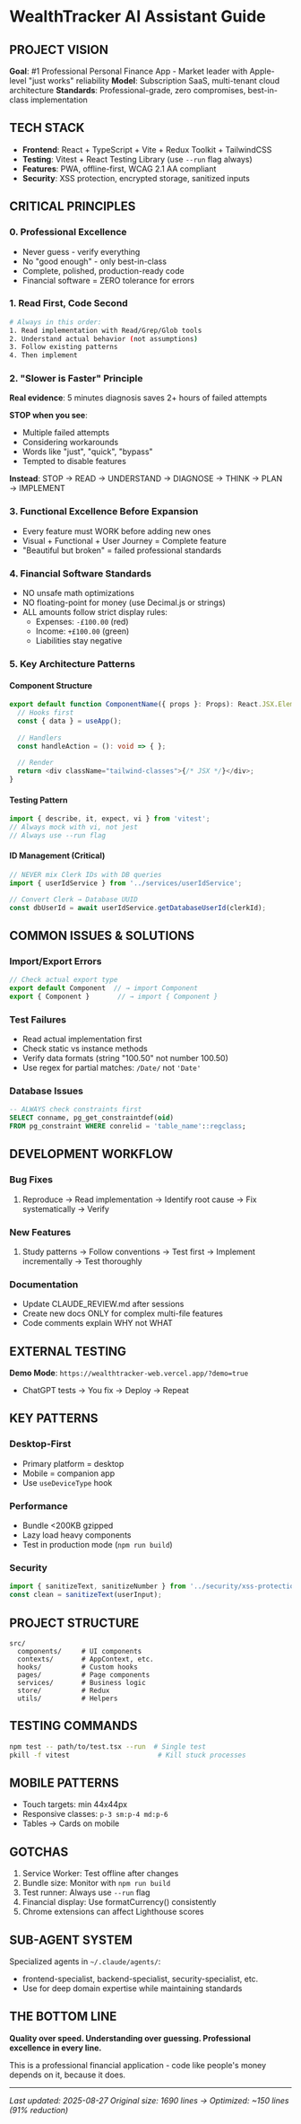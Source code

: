 # WealthTracker AI Assistant Guide

## PROJECT VISION
**Goal**: #1 Professional Personal Finance App - Market leader with Apple-level "just works" reliability
**Model**: Subscription SaaS, multi-tenant cloud architecture
**Standards**: Professional-grade, zero compromises, best-in-class implementation

## TECH STACK
- **Frontend**: React + TypeScript + Vite + Redux Toolkit + TailwindCSS
- **Testing**: Vitest + React Testing Library (use `--run` flag always)
- **Features**: PWA, offline-first, WCAG 2.1 AA compliant
- **Security**: XSS protection, encrypted storage, sanitized inputs

## CRITICAL PRINCIPLES

### 0. Professional Excellence
- Never guess - verify everything
- No "good enough" - only best-in-class
- Complete, polished, production-ready code
- Financial software = ZERO tolerance for errors

### 1. Read First, Code Second
```bash
# Always in this order:
1. Read implementation with Read/Grep/Glob tools
2. Understand actual behavior (not assumptions)
3. Follow existing patterns
4. Then implement
```

### 2. "Slower is Faster" Principle
**Real evidence**: 5 minutes diagnosis saves 2+ hours of failed attempts

**STOP when you see**:
- Multiple failed attempts
- Considering workarounds
- Words like "just", "quick", "bypass"
- Tempted to disable features

**Instead**: STOP → READ → UNDERSTAND → DIAGNOSE → THINK → PLAN → IMPLEMENT

### 3. Functional Excellence Before Expansion
- Every feature must WORK before adding new ones
- Visual + Functional + User Journey = Complete feature
- "Beautiful but broken" = failed professional standards

### 4. Financial Software Standards
- NO unsafe math optimizations
- NO floating-point for money (use Decimal.js or strings)
- ALL amounts follow strict display rules:
  - Expenses: `-£100.00` (red)
  - Income: `+£100.00` (green)
  - Liabilities stay negative

### 5. Key Architecture Patterns

#### Component Structure
```typescript
export default function ComponentName({ props }: Props): React.JSX.Element {
  // Hooks first
  const { data } = useApp();
  
  // Handlers
  const handleAction = (): void => { };
  
  // Render
  return <div className="tailwind-classes">{/* JSX */}</div>;
}
```

#### Testing Pattern
```typescript
import { describe, it, expect, vi } from 'vitest';
// Always mock with vi, not jest
// Always use --run flag
```

#### ID Management (Critical)
```typescript
// NEVER mix Clerk IDs with DB queries
import { userIdService } from '../services/userIdService';

// Convert Clerk → Database UUID
const dbUserId = await userIdService.getDatabaseUserId(clerkId);
```

## COMMON ISSUES & SOLUTIONS

### Import/Export Errors
```typescript
// Check actual export type
export default Component  // → import Component
export { Component }       // → import { Component }
```

### Test Failures
- Read actual implementation first
- Check static vs instance methods
- Verify data formats (string "100.50" not number 100.50)
- Use regex for partial matches: `/Date/` not `'Date'`

### Database Issues
```sql
-- ALWAYS check constraints first
SELECT conname, pg_get_constraintdef(oid) 
FROM pg_constraint WHERE conrelid = 'table_name'::regclass;
```

## DEVELOPMENT WORKFLOW

### Bug Fixes
1. Reproduce → Read implementation → Identify root cause → Fix systematically → Verify

### New Features  
1. Study patterns → Follow conventions → Test first → Implement incrementally → Test thoroughly

### Documentation
- Update CLAUDE_REVIEW.md after sessions
- Create new docs ONLY for complex multi-file features
- Code comments explain WHY not WHAT

## EXTERNAL TESTING
**Demo Mode**: `https://wealthtracker-web.vercel.app/?demo=true`
- ChatGPT tests → You fix → Deploy → Repeat

## KEY PATTERNS

### Desktop-First
- Primary platform = desktop
- Mobile = companion app
- Use `useDeviceType` hook

### Performance
- Bundle <200KB gzipped
- Lazy load heavy components
- Test in production mode (`npm run build`)

### Security
```typescript
import { sanitizeText, sanitizeNumber } from '../security/xss-protection';
const clean = sanitizeText(userInput);
```

## PROJECT STRUCTURE
```
src/
  components/     # UI components
  contexts/       # AppContext, etc.
  hooks/          # Custom hooks
  pages/          # Page components
  services/       # Business logic
  store/          # Redux
  utils/          # Helpers
```

## TESTING COMMANDS
```bash
npm test -- path/to/test.tsx --run  # Single test
pkill -f vitest                      # Kill stuck processes
```

## MOBILE PATTERNS
- Touch targets: min 44x44px
- Responsive classes: `p-3 sm:p-4 md:p-6`
- Tables → Cards on mobile

## GOTCHAS
1. Service Worker: Test offline after changes
2. Bundle size: Monitor with `npm run build`
3. Test runner: Always use `--run` flag
4. Financial display: Use formatCurrency() consistently
5. Chrome extensions can affect Lighthouse scores

## SUB-AGENT SYSTEM
Specialized agents in `~/.claude/agents/`:
- frontend-specialist, backend-specialist, security-specialist, etc.
- Use for deep domain expertise while maintaining standards

## THE BOTTOM LINE
**Quality over speed. Understanding over guessing. Professional excellence in every line.**

This is a professional financial application - code like people's money depends on it, because it does.

---
*Last updated: 2025-08-27*
*Original size: 1690 lines → Optimized: ~150 lines (91% reduction)*